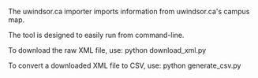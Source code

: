 The uwindsor.ca importer imports information from uwindsor.ca's campus map.

The tool is designed to easily run from command-line.

To download the raw XML file, use:
python download_xml.py

To convert a downloaded XML file to CSV, use:
python generate_csv.py

